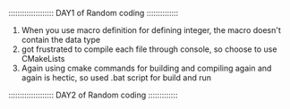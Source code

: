 ::::::::::::::::::::  DAY1 of Random coding ::::::::::::::

1. When you use macro definition for defining integer, the macro doesn't contain the data type
2. got frustrated to compile each file through console, so choose to use CMakeLists
3. Again using cmake commands for building and compiling again and again is hectic, so used .bat script for build and run

::::::::::::::::::::  DAY2 of Random coding  :::::::::::::
